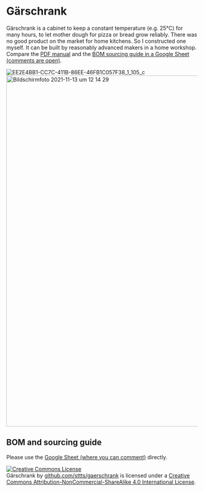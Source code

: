 # Gärschrank

Gärschrank is a cabinet to keep a constant temperature (e.g. 25°C) for many hours, to let mother dough for pizza or bread grow reliably. There was no good product on the market for home kitchens. So I constructed one myself. It can be built by reasonably advanced makers in a home workshop. Compare the [PDF manual](https://github.com/sttts/gaerschrank/raw/main/manual.pdf) and the [BOM sourcing guide in a Google Sheet (comments are open)](https://docs.google.com/spreadsheets/d/1iQExdZlAbJB_AZ4Cb8j4MoTpXGVJk9_lcCnTzCELtOU/edit?usp=sharing).

![EE2E4BB1-CC7C-411B-86EE-46FB1C057F38_1_105_c](https://user-images.githubusercontent.com/730123/141655357-31af5516-e4b0-4ad9-aaab-cb48141a5976.jpeg)<img width="922" alt="Bildschirmfoto 2021-11-13 um 12 14 29" src="https://user-images.githubusercontent.com/730123/141658252-f54f895c-31e1-453c-8feb-df06c8206bbe.png">

## BOM and sourcing guide

Please use the [Google Sheet (where you can comment)](https://docs.google.com/spreadsheets/d/1iQExdZlAbJB_AZ4Cb8j4MoTpXGVJk9_lcCnTzCELtOU/edit?usp=sharing) directly.

<a rel="license" href="http://creativecommons.org/licenses/by-nc-sa/4.0/"><img alt="Creative Commons License" style="border-width:0" src="https://i.creativecommons.org/l/by-nc-sa/4.0/88x31.png" /></a><br /><span xmlns:dct="http://purl.org/dc/terms/" property="dct:title">Gärschrank</span> by <a xmlns:cc="http://creativecommons.org/ns#" href="github.com/sttts/gaerschrank" property="cc:attributionName" rel="cc:attributionURL">github.com/sttts/gaerschrank</a> is licensed under a <a rel="license" href="http://creativecommons.org/licenses/by-nc-sa/4.0/">Creative Commons Attribution-NonCommercial-ShareAlike 4.0 International License</a>.
